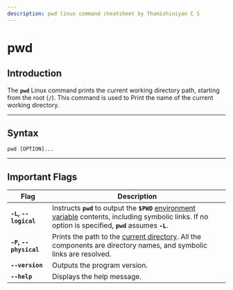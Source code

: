 ```yaml
---
description: pwd linux command cheatsheet by Thamizhiniyan C S
---
```


# pwd

## Introduction

The **`pwd`** Linux command prints the current working directory path, starting from the root (**`/`**). This command is used to Print the name of the current working directory.

***

## Syntax

`pwd [OPTION]...`

***

## Important Flags

| Flag                   | Description                                                                                                                                                                                                              |
| ---------------------- | ------------------------------------------------------------------------------------------------------------------------------------------------------------------------------------------------------------------------ |
| **`-L`, `--logical`**  | Instructs **`pwd`** to output the **`$PWD`** [environment variable](https://phoenixnap.com/kb/linux-set-environment-variable) contents, including symbolic links. If no option is specified, **`pwd`** assumes **`-L`**. |
| **`-P`, `--physical`** | Prints the path to the [current directory](https://phoenixnap.com/glossary/what-is-a-directory). All the components are directory names, and symbolic links are resolved.                                                |
| **`--version`**        | Outputs the program version.                                                                                                                                                                                             |
| **`--help`**           | Displays the help message.                                                                                                                                                                                               |

